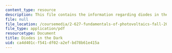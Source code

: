 ```yaml
---
content_type: resource
description: This file contains the information regarding diodes in the dark.
file: null
file_location: /coursemedia/2-627-fundamentals-of-photovoltaics-fall-2013/ca4d401cf541df02a2efbd78b61e415a_MIT2_627F13_lec05.pdf
file_type: application/pdf
resourcetype: Document
title: Diodes in the Dark
uid: ca4d401c-f541-df02-a2ef-bd78b61e415a
---
```

